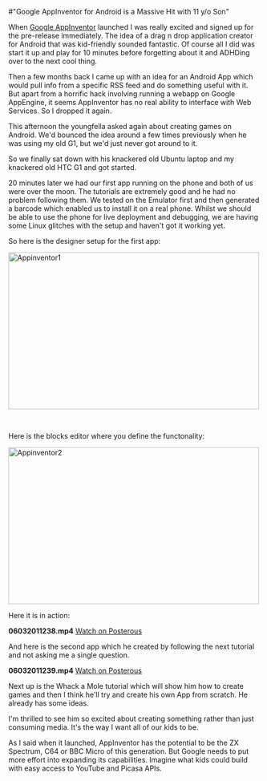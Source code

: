 #"Google AppInventor for Android is a Massive Hit with 11 y/o Son"


 <p>When <a href="http://appinventor.googlelabs.com/about/">Google AppInventor</a> launched I was really excited and signed up for the pre-release immediately. The idea of a drag n drop application creator for Android that was kid-friendly sounded fantastic. Of course all I did was start it up and play for 10 minutes before forgetting about it and ADHDing over to the next cool thing.</p>
<p>Then a few months back I came up with an idea for an Android App which would pull info from a specific RSS feed and do something useful with it. But apart from a horrific hack involving running a webapp on Google AppEngine, it seems AppInventor has no real ability to interface with Web Services. So I dropped it again.</p>
<p>This afternoon the youngfella asked again about creating games on Android. We'd bounced the idea around a few times previously when he was using my old G1, but we'd just never got around to it.</p>
<p>So we finally sat down with his knackered old Ubuntu laptop and my knackered old HTC G1 and got started.</p>
<p>20 minutes later we had our first app running on the phone and both of us were over the moon. The tutorials are extremely good and he had no problem following them. We tested on the Emulator first and then generated a barcode which enabled us to install it on a real phone. Whilst we should be able to use the phone for live deployment and debugging, we are having some Linux glitches with the setup and haven't got it working yet.</p>
<p>So here is the designer setup for the first app:</p>
<p><div class='p_embed p_image_embed'>
<a href="http://getfile4.posterous.com/getfile/files.posterous.com/temp-2011-03-06/eDhpeJeEqqAczBwfkDrdyjbeqneIArCocpjuwIeqygznewEnvxgoApGdkltz/appinventor1.png.scaled1000.png"><img alt="Appinventor1" height="313" src="http://getfile6.posterous.com/getfile/files.posterous.com/temp-2011-03-06/eDhpeJeEqqAczBwfkDrdyjbeqneIArCocpjuwIeqygznewEnvxgoApGdkltz/appinventor1.png.scaled500.png" width="500" /></a>
</div>
</p>
<p>&nbsp;</p>
<p>Here is the blocks editor where you define the functonality:</p>
<p><div class='p_embed p_image_embed'>
<a href="http://getfile0.posterous.com/getfile/files.posterous.com/temp-2011-03-06/wojCfqjqpDcdyHGdtmfqwHhtaIdfnJfbInxIcouyJcpHGfxfoydfbiIwnFgp/appinventor2.png.scaled1000.png"><img alt="Appinventor2" height="313" src="http://getfile0.posterous.com/getfile/files.posterous.com/temp-2011-03-06/wojCfqjqpDcdyHGdtmfqwHhtaIdfnJfbInxIcouyJcpHGfxfoydfbiIwnFgp/appinventor2.png.scaled500.png" width="500" /></a>
</div>
</p>
<p>Here it is in action:</p>
<p><div class='p_embed p_video_embed'>
<a href="http://conoroneill.posterous.com/google-appinventor-for-android-is-a-massive-h"><img alt="" src="http://getfile6.posterous.com/getfile/video.posterous.com/temp-2011-03-06/ohlGouInjxgEFIykkuAIpAbCjpzosxJvifCarkBzCayxubDymEyDcJzEtlhi/frame_0000.png" /></a>
<div class='p_embed_description'>
<strong>06032011238.mp4</strong>
<a href="http://conoroneill.posterous.com/google-appinventor-for-android-is-a-massive-h">Watch on Posterous</a>
</div>
</div>
</p>
<p>And here is the second app which he created by following the next tutorial and not asking me a single question.</p>
<p><div class='p_embed p_video_embed'>
<a href="http://conoroneill.posterous.com/google-appinventor-for-android-is-a-massive-h"><img alt="" src="http://getfile4.posterous.com/getfile/video.posterous.com/temp-2011-03-06/CJgmFhIxvJagzraCrlqpwyeetHIwDEwoyIEdDznpHkwtqDCFchHHxrgjCAsr/frame_0000.png" /></a>
<div class='p_embed_description'>
<strong>06032011239.mp4</strong>
<a href="http://conoroneill.posterous.com/google-appinventor-for-android-is-a-massive-h">Watch on Posterous</a>
</div>
</div>
</p>
<p>Next up is the Whack a Mole tutorial which will show him how to create games and then I think he'll try and create his own App from scratch. He already has some ideas.</p>
<p>I'm thrilled to see him so excited about creating something rather than just consuming media. It's the way I want all of our kids to be.</p>
<p>As I said when it launched, AppInventor has the potential to be the ZX Spectrum, C64 or BBC Micro of this generation. But Google needs to put more effort into expanding its capabilities. Imagine what kids could build with easy access to YouTube and Picasa APIs.</p>
<p>&nbsp;</p>
 